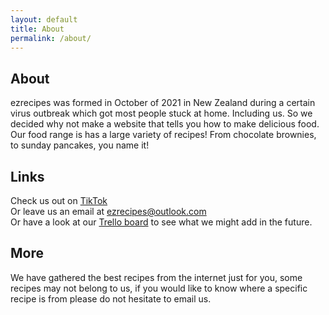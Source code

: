 ```yaml
---
layout: default
title: About
permalink: /about/
---
```


<article class="module color3">

  <h2>About</h2>

<p>ezrecipes was formed in October of 2021 in New Zealand during a certain virus outbreak which got most people stuck at home. Including us. So we decided why not make a website that tells you how to make delicious food.
<br>
Our food range is has a large variety of recipes! From chocolate brownies, to sunday pancakes, you name it!</p>

  <h2>Links</h2>

  <p>Check us out on <a href="https://tiktok.com/@ezrecipes.io">TikTok</a>
  <br>
  Or leave us an email at <a href="mailto:ezrecipes@outlook.com">ezrecipes@outlook.com</a>
  <br>
    Or have a look at our <a href="https://trello.com/b/0NQze4dY/ezrecipes">Trello board</a> to see what we might add in the future.</p>
  <h2>More</h2>
  <p>We have gathered the best recipes from the internet just for you, some recipes may not belong to us, if you would like to know where a specific recipe is from please do not hesitate to email us.</p>
</article>
